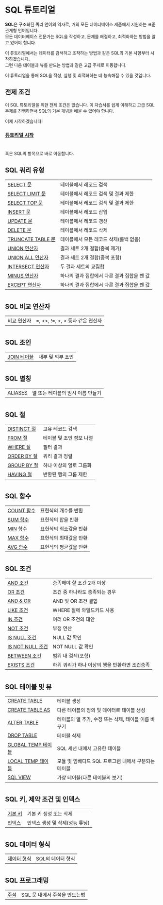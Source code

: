 # SQL 튜토리얼
**SQL**은 구조화된 쿼리 언어의 약자로, 거의 모든 데이터베이스 제품에서 지원하는 표준 관계형 언어입니다.  
모든 데이터베이스 전문가는 SQL을 작성하고, 문제를 해결하고, 최적화하는 방법을 알고 있어야 합니다.

이 튜토리얼에서는 데이터를 검색하고 조작하는 방법과 같은 SQL의 기본 사항부터 시작하겠습니다.  
그런 다음 테이블과 뷰를 만드는 방법과 같은 고급 주제로 이동합니다.

이 튜토리얼을 통해 SQL을 작성, 실행 및 최적화하는 데 능숙해질 수 있을 것입니다.

## 전제 조건
이 SQL 튜토리얼을 위한 전제 조건은 없습니다. 이 자습서를 쉽게 이해하고 고급 SQL 주제를 진행하면서 SQL의 기본 개념을 배울 수 있어야 합니다.  

이제 시작하겠습니다!

### **[튜토리얼 시작](https://github.com/riz-jeong/TechOnTheNet-Korean-Translation/blob/main/SQL/SELECT.md)**

#
혹은 SQL의 항목으로 바로 이동합니다.

## SQL 쿼리 유형

| | |
| :- | :- |
| [SELECT 문](https://github.com/riz-jeong/TechOnTheNet-Korean-Translation/blob/main/SQL/SELECT.md) | 테이블에서 레코드 검색 |
| [SELECT LIMIT 문](https://github.com/riz-jeong/TechOnTheNet-Korean-Translation/blob/main/SQL/SELECT_LIMIT.md) | 테이블에서 레코드 검색 및 결과 제한 |
| [SELECT TOP 문](https://github.com/riz-jeong/TechOnTheNet-Korean-Translation/blob/main/SQL/SELECT_TOP.md) | 테이블에서 레코드 검색 및 결과 제한 |
| [INSERT 문](https://github.com/riz-jeong/TechOnTheNet-Korean-Translation/blob/main/SQL/INSERT.md) | 테이블에서 레코드 삽입 |
| [UPDATE 문](https://github.com/riz-jeong/TechOnTheNet-Korean-Translation/blob/main/SQL/UPDATE.md) | 테이블에서 레코드 갱신 |
| [DELETE 문](https://github.com/riz-jeong/TechOnTheNet-Korean-Translation/blob/main/SQL/DELETE.md) | 테이블에서 레코드 삭제 |
| [TRUNCATE TABLE 문](https://github.com/riz-jeong/TechOnTheNet-Korean-Translation/blob/main/SQL/TRUNCATE_TABLE.md) | 테이블에서 모든 레코드 삭제(롤백 없음) |
| [UNION 연산자](https://github.com/riz-jeong/TechOnTheNet-Korean-Translation/blob/main/SQL/UNION.md) | 결과 세트 2개 결합(중복 제거) |
| [UNION ALL 연산자](https://github.com/riz-jeong/TechOnTheNet-Korean-Translation/blob/main/SQL/UNION_ALL.md) | 결과 세트 2개 결합(중복 포함) |
| [INTERSECT 연산자](https://github.com/riz-jeong/TechOnTheNet-Korean-Translation/blob/main/SQL/INTERSECT.md) | 두 결과 세트의 교집합 |
| [MINUS 연산자](https://github.com/riz-jeong/TechOnTheNet-Korean-Translation/blob/main/SQL/MINUS.md) | 하나의 결과 집합에서 다른 결과 집합을 뺀 값 |
| [EXCEPT 연산자](https://github.com/riz-jeong/TechOnTheNet-Korean-Translation/blob/main/SQL/EXCEPT.md) | 하나의 결과 집합에서 다른 결과 집합을 뺀 값 |

#
## SQL 비교 연산자

| | |
| :- | :- |
| [비교 연산자](https://github.com/riz-jeong/TechOnTheNet-Korean-Translation/blob/main/SQL/Comparison_Operators.md) | =, <>, !=, >, < 등과 같은 연산자 |

#
## SQL 조인

| | |
| :- | :- |
| [JOIN 테이블](https://github.com/riz-jeong/TechOnTheNet-Korean-Translation/blob/main/SQL/JOINS.md) | 내부 및 외부 조인 |

#
## SQL 별칭

| | |
| :- | :- |
| [ALIASES](https://github.com/riz-jeong/TechOnTheNet-Korean-Translation/blob/main/SQL/ALIAS.md) | 열 또는 테이블의 임시 이름 만들기 |

#
## SQL 절

| | |
| :- | :- |
| [DISTINCT 절](https://github.com/riz-jeong/TechOnTheNet-Korean-Translation/blob/main/SQL/DISTINCT.md) | 고유 레코드 검색 |
| [FROM 절](https://github.com/riz-jeong/TechOnTheNet-Korean-Translation/blob/main/SQL/FROM.md) | 테이블 및 조인 정보 나열 |
| [WHERE 절](https://github.com/riz-jeong/TechOnTheNet-Korean-Translation/blob/main/SQL/WHERE.md) | 필터 결과 |
| [ORDER BY 절](https://github.com/riz-jeong/TechOnTheNet-Korean-Translation/blob/main/SQL/ORDER_BY.md) | 쿼리 결과 정렬 |
| [GROUP BY 절](https://github.com/riz-jeong/TechOnTheNet-Korean-Translation/blob/main/SQL/GROUP_BY.md) | 하나 이상의 열로 그룹화 |
| [HAVING 절](https://github.com/riz-jeong/TechOnTheNet-Korean-Translation/blob/main/SQL/COHAVINGUNT.md) | 반환된 행의 그룹 제한 |

#
## SQL 함수

| | |
| :- | :- |
| [COUNT 함수](https://github.com/riz-jeong/TechOnTheNet-Korean-Translation/blob/main/SQL/COUNT.md) | 표현식의 개수를 반환 |
| [SUM 함수](https://github.com/riz-jeong/TechOnTheNet-Korean-Translation/blob/main/SQL/SUM.md) | 표현식의 합을 반환 |
| [MIN 함수](https://github.com/riz-jeong/TechOnTheNet-Korean-Translation/blob/main/SQL/MIN.md) | 표현식의 최소값을 반환 |
| [MAX 함수](https://github.com/riz-jeong/TechOnTheNet-Korean-Translation/blob/main/SQL/MAX.md) | 표현식의 최대값을 반환 |
| [AVG 함수](https://github.com/riz-jeong/TechOnTheNet-Korean-Translation/blob/main/SQL/AVG.md) | 표현식의 평균값을 반환 |

#
## SQL 조건

| | |
| :- | :- |
| [AND 조건](https://github.com/riz-jeong/TechOnTheNet-Korean-Translation/blob/main/SQL/AND.md) | 충족해야 할 조건 2개 이상 |
| [OR 조건](https://github.com/riz-jeong/TechOnTheNet-Korean-Translation/blob/main/SQL/OR.md) | 조건 중 하나라도 충족되는 경우 |
| [AND & OR](https://github.com/riz-jeong/TechOnTheNet-Korean-Translation/blob/main/SQL/AND_OR.md) | AND 및 OR 조건 결합 |
| [LIKE 조건](https://github.com/riz-jeong/TechOnTheNet-Korean-Translation/blob/main/SQL/LIKE.md) | WHERE 절에 와일드카드 사용 |
| [IN 조건](https://github.com/riz-jeong/TechOnTheNet-Korean-Translation/blob/main/SQL/IN.md) | 여러 OR 조건의 대안 |
| [NOT 조건](https://github.com/riz-jeong/TechOnTheNet-Korean-Translation/blob/main/SQL/NOT.md) | 부정 연산 |
| [IS NULL 조건](https://github.com/riz-jeong/TechOnTheNet-Korean-Translation/blob/main/SQL/IS_NULL.md) | NULL 값 확인 |
| [IS NOT NULL 조건](https://github.com/riz-jeong/TechOnTheNet-Korean-Translation/blob/main/SQL/IS_NOT_NULL.md) | NOT NULL 값 확인 |
| [BETWEEN 조건](https://github.com/riz-jeong/TechOnTheNet-Korean-Translation/blob/main/SQL/BETWEEN.md) | 범위 내 검색(포함) |
| [EXISTS 조건](https://github.com/riz-jeong/TechOnTheNet-Korean-Translation/blob/main/SQL/EXISTS.md) | 하위 쿼리가 하나 이상의 행을 반환하면 조건충족 |

#
## SQL 테이블 및 뷰

| | |
| :- | :- |
| [CREATE TABLE](https://github.com/riz-jeong/TechOnTheNet-Korean-Translation/blob/main/SQL/CREATE_TABLE.md) | 테이블 생성 |
| [CREATE TABLE AS](https://github.com/riz-jeong/TechOnTheNet-Korean-Translation/blob/main/SQL/CREATE_TABLE_AS.md) | 다른 테이블의 정의 및 데이터로 테이블 생성 |
| [ALTER TABLE](https://github.com/riz-jeong/TechOnTheNet-Korean-Translation/blob/main/SQL/ALTER_TABLE.md) | 테이블의 열 추가, 수정 또는 삭제, 테이블 이름 바꾸기 |
| [DROP TABLE](https://github.com/riz-jeong/TechOnTheNet-Korean-Translation/blob/main/SQL/DROP_TABLE.md) | 테이블 삭제 |
| [GLOBAL TEMP 테이블](https://github.com/riz-jeong/TechOnTheNet-Korean-Translation/blob/main/SQL/GLOBAL_TEMP.md) | SQL 세션 내에서 고유한 테이블 |
| [LOCAL TEMP 테이블](https://github.com/riz-jeong/TechOnTheNet-Korean-Translation/blob/main/SQL/LOCAL_TEMP.md) | 모듈 및 임베디드 SQL 프로그램 내에서 구분되는 테이블 |
| [SQL VIEW](https://github.com/riz-jeong/TechOnTheNet-Korean-Translation/blob/main/SQL/VIEW.md) | 가상 테이블(다른 테이블의 보기) |

#
## SQL 키, 제약 조건 및 인덱스

| | |
| :- | :- |
| [기본 키](https://github.com/riz-jeong/TechOnTheNet-Korean-Translation/blob/main/SQL/Primary_Keys.md) | 	기본 키 생성 또는 삭제 |
| [인덱스](https://github.com/riz-jeong/TechOnTheNet-Korean-Translation/blob/main/SQL/Indexes.md) | 인덱스 생성 및 삭제(성능 튜닝) |

#
## SQL 데이터 형식

| | |
| :- | :- |
| [데이터 형식](https://github.com/riz-jeong/TechOnTheNet-Korean-Translation/blob/main/SQL/Data_Types.md) | SQL의 데이터 형식 |

#
## SQL 프로그래밍

| | |
| :- | :- |
| [주석](https://github.com/riz-jeong/TechOnTheNet-Korean-Translation/blob/main/SQL/Comments.md) | SQL 문 내에서 주석을 만드는법 |